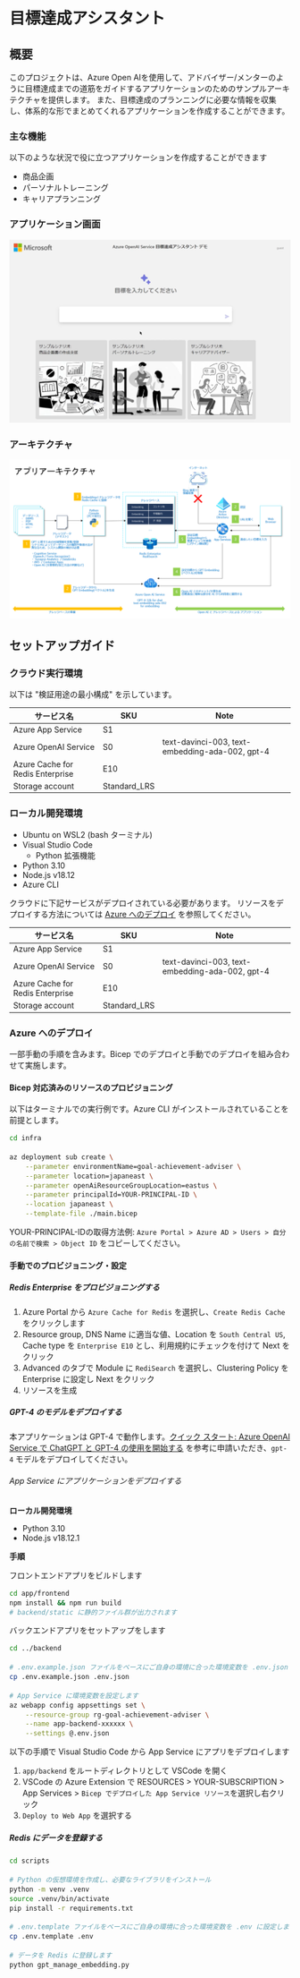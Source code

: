 # 目標達成アシスタント

## 概要

このプロジェクトは、Azure Open AIを使用して、アドバイザー/メンターのように目標達成までの道筋をガイドするアプリケーションのためのサンプルアーキテクチャを提供します。
また、目標達成のプランニングに必要な情報を収集し、体系的な形でまとめてくれるアプリケーションを作成することができます。​

### 主な機能

以下のような状況で役に立つアプリケーションを作成することができます​

- 商品企画​
- パーソナルトレーニング​
- キャリアプランニング

### アプリケーション画面
![Chat screen](docs/chatscreen.png)

### アーキテクチャ
![RAG Architecture](docs/appcomponents.png)

## セットアップガイド

### クラウド実行環境
以下は "検証用途の最小構成" を示しています。

| サービス名 | SKU | Note |
| --- | --- | --- |
| Azure App Service | S1 |  |
| Azure OpenAI Service | S0 | text-davinci-003, text-embedding-ada-002, gpt-4 |
| Azure Cache for Redis Enterprise | E10 |  |
| Storage account | Standard_LRS |  |

### ローカル開発環境
- Ubuntu on WSL2 (bash ターミナル)
- Visual Studio Code
  - Python 拡張機能
- Python 3.10
- Node.js v18.12
- Azure CLI

クラウドに下記サービスがデプロイされている必要があります。
リソースをデプロイする方法については [Azure へのデプロイ](#azure-へのデプロイ) を参照してください。

| サービス名 | SKU | Note |
| --- | --- | --- |
| Azure App Service | S1 |  |
| Azure OpenAI Service | S0 | text-davinci-003, text-embedding-ada-002, gpt-4 |
| Azure Cache for Redis Enterprise | E10 |  |
| Storage account | Standard_LRS |  |

### Azure へのデプロイ

一部手動の手順を含みます。Bicep でのデプロイと手動でのデプロイを組み合わせて実施します。

#### Bicep 対応済みのリソースのプロビジョニング

以下はターミナルでの実行例です。Azure CLI がインストールされていることを前提とします。

```bash
cd infra

az deployment sub create \
	--parameter environmentName=goal-achievement-adviser \
	--parameter location=japaneast \
	--parameter openAiResourceGroupLocation=eastus \
	--parameter principalId=YOUR-PRINCIPAL-ID \
	--location japaneast \
	--template-file ./main.bicep
```

YOUR-PRINCIPAL-IDの取得方法例: `Azure Portal > Azure AD > Users > 自分の名前で検索 > Object ID` をコピーしてください。

#### 手動でのプロビジョニング・設定

##### Redis Enterprise をプロビジョニングする

1. Azure Portal から `Azure Cache for Redis` を選択し、`Create Redis Cache` をクリックします
1. Resource group, DNS Name に適当な値、Location を `South Central US`, Cache type を `Enterprise E10` とし、利用規約にチェックを付けて Next をクリック
1. Advanced のタブで Module に `RediSearch` を選択し、Clustering Policy を Enterprise に設定し Next をクリック
1. リソースを生成

##### GPT-4 のモデルをデプロイする

本アプリケーションは GPT-4 で動作します。[クイック スタート: Azure OpenAI Service で ChatGPT と GPT-4 の使用を開始する](https://learn.microsoft.com/ja-jp/azure/cognitive-services/openai/chatgpt-quickstart?tabs=command-line&pivots=rest-api) を参考に申請いただき、`gpt-4` モデルをデプロイしてください。

###### App Service にアプリケーションをデプロイする

**ローカル開発環境**

- Python 3.10
- Node.js v18.12.1

**手順**

フロントエンドアプリをビルドします

```bash
cd app/frontend
npm install && npm run build
# backend/static に静的ファイル群が出力されます
```

バックエンドアプリをセットアップをします

```bash
cd ../backend

# .env.example.json ファイルをベースにご自身の環境に合った環境変数を .env.json に設定します
cp .env.example.json .env.json

# App Service に環境変数を設定します
az webapp config appsettings set \
	--resource-group rg-goal-achievement-adviser \
	--name app-backend-xxxxxx \
	--settings @.env.json
```

以下の手順で Visual Studio Code から App Service にアプリをデプロイします

1. `app/backend` をルートディレクトリとして VSCode を開く
1. VSCode の Azure Extension で RESOURCES > YOUR-SUBSCRIPTION > App Services > `Bicep でデプロイした App Service リソース`を選択し右クリック
1.  `Deploy to Web App` を選択する

##### Redis にデータを登録する

```bash
cd scripts

# Python の仮想環境を作成し、必要なライブラリをインストール
python -m venv .venv
source .venv/bin/activate
pip install -r requirements.txt

# .env.template ファイルをベースにご自身の環境に合った環境変数を .env に設定します
cp .env.template .env

# データを Redis に登録します
python gpt_manage_embedding.py
```

